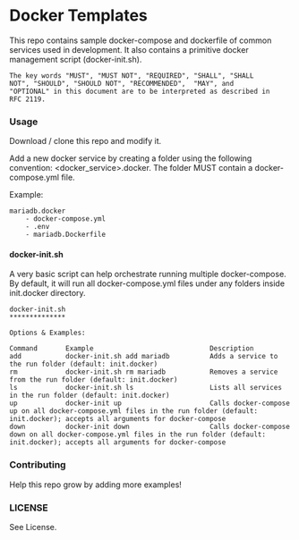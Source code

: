 # Docker Templates

This repo contains sample docker-compose and dockerfile of common services used in development. It also contains a primitive docker management script (docker-init.sh).

```
The key words "MUST", "MUST NOT", "REQUIRED", "SHALL", "SHALL
NOT", "SHOULD", "SHOULD NOT", "RECOMMENDED",  "MAY", and
"OPTIONAL" in this document are to be interpreted as described in
RFC 2119.
```

### Usage

Download / clone this repo and modify it.

Add a new docker service by creating a folder using the following convention: <docker_service>.docker. The folder MUST contain a docker-compose.yml file.

Example:
```
mariadb.docker
    - docker-compose.yml
    - .env
    - mariadb.Dockerfile
```

#### docker-init.sh
A very basic script can help orchestrate running multiple docker-compose. By default, it will run all docker-compose.yml files under any folders inside init.docker directory.

```
docker-init.sh
**************

Options & Examples:

Command       Example                             Description
add           docker-init.sh add mariadb          Adds a service to the run folder (default: init.docker)
rm            docker-init.sh rm mariadb           Removes a service from the run folder (default: init.docker)
ls            docker-init.sh ls                   Lists all services in the run folder (default: init.docker)
up            docker-init up                      Calls docker-compose up on all docker-compose.yml files in the run folder (default: init.docker); accepts all arguments for docker-compose
down          docker-init down                    Calls docker-compose down on all docker-compose.yml files in the run folder (default: init.docker); accepts all arguments for docker-compose

```
### Contributing

Help this repo grow by adding more examples! 

### LICENSE

See License.